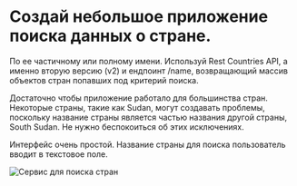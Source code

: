 # Создай небольшое приложение поиска данных о стране.
По ее частичному или полному имени. Используй Rest Countries API, а именно вторую версию (v2) и ендпоинт /name, возвращающий массив объектов стран попавших под критерий поиска.

Достаточно чтобы приложение работало для большинства стран. Некоторые страны, такие как Sudan, могут создавать проблемы, поскольку название страны является частью названия другой страны, South Sudan. Не нужно беспокоиться об этих исключениях.

Интерфейс очень простой. Название страны для поиска пользователь вводит в текстовое поле.



![Сервис для поиска стран](https://raw.githubusercontent.com/goitacademy/javascript-homework/main/homework-12/assets/country-info.png)
